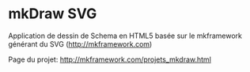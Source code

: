 mkDraw SVG
======

Application de dessin de Schema en HTML5 basée sur le mkframework générant du SVG (http://mkframework.com)

Page du projet: http://mkframework.com/projets_mkdraw.html
